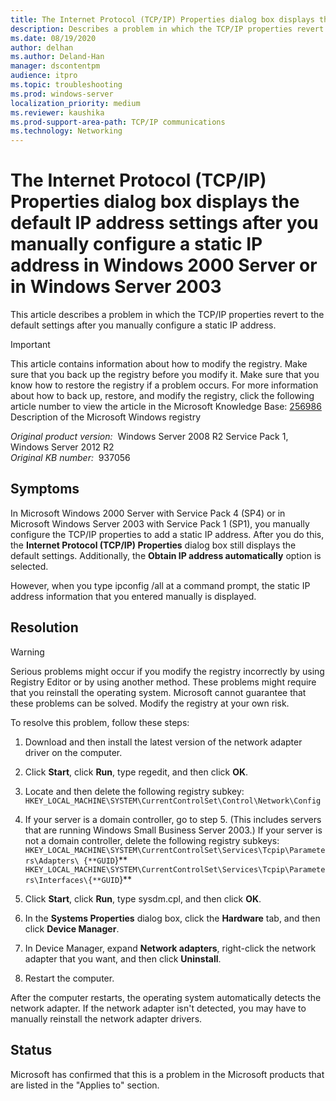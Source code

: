 ```yaml
---
title: The Internet Protocol (TCP/IP) Properties dialog box displays the default IP address settings after you manually configure a static IP address in Windows 2000 Server or in Windows Server 2003
description: Describes a problem in which the TCP/IP properties revert to the default settings after you manually configure a static IP address. This problem occurs in Windows 2000 Server with SP4 and in Windows Server 2003 with SP1.
ms.date: 08/19/2020
author: delhan
ms.author: Deland-Han
manager: dscontentpm
audience: itpro
ms.topic: troubleshooting
ms.prod: windows-server
localization_priority: medium
ms.reviewer: kaushika
ms.prod-support-area-path: TCP/IP communications
ms.technology: Networking
---
```

# The Internet Protocol (TCP/IP) Properties dialog box displays the default IP address settings after you manually configure a static IP address in Windows 2000 Server or in Windows Server 2003

This article describes a problem in which the TCP/IP properties revert to the default settings after you manually configure a static IP address.

> [!IMPORTANT]
> This article contains information about how to modify the registry. Make sure that you back up the registry before you modify it. Make sure that you know how to restore the registry if a problem occurs. For more information about how to back up, restore, and modify the registry, click the following article number to view the article in the Microsoft Knowledge Base: [256986](https://support.microsoft.com/help/256986) Description of the Microsoft Windows registry  

_Original product version:_ &nbsp;Windows Server 2008 R2 Service Pack 1, Windows Server 2012 R2  
_Original KB number:_ &nbsp;937056

## Symptoms

In Microsoft Windows 2000 Server with Service Pack 4 (SP4) or in Microsoft Windows Server 2003 with Service Pack 1 (SP1), you manually configure the TCP/IP properties to add a static IP address. After you do this, the **Internet Protocol (TCP/IP) Properties** dialog box still displays the default settings. Additionally, the **Obtain IP address automatically** option is selected.

However, when you type ipconfig /all at a command prompt, the static IP address information that you entered manually is displayed.

## Resolution

> [!WARNING]
> Serious problems might occur if you modify the registry incorrectly by using Registry Editor or by using another method. These problems might require that you reinstall the operating system. Microsoft cannot guarantee that these problems can be solved. Modify the registry at your own risk. 

To resolve this problem, follow these steps:
1. Download and then install the latest version of the network adapter driver on the computer.

2. Click **Start**, click **Run**, type regedit, and then click **OK**.
3. Locate and then delete the following registry subkey:
    `HKEY_LOCAL_MACHINE\SYSTEM\CurrentControlSet\Control\Network\Config` 
4. If your server is a domain controller, go to step 5. (This includes servers that are running Windows Small Business Server 2003.) If your server is not a domain controller, delete the following registry subkeys:
     `HKEY_LOCAL_MACHINE\SYSTEM\CurrentControlSet\Services\Tcpip\Parameters\Adapters\ {**GUID`}**  
     `HKEY_LOCAL_MACHINE\SYSTEM\CurrentControlSet\Services\Tcpip\Parameters\Interfaces\{**GUID`}**  
5. Click **Start**, click **Run**, type sysdm.cpl, and then click **OK**.
6. In the **Systems Properties** dialog box, click the **Hardware** tab, and then click **Device Manager**.
7. In Device Manager, expand **Network adapters**, right-click the network adapter that you want, and then click **Uninstall**.
8. Restart the computer.

After the computer restarts, the operating system automatically detects the network adapter. If the network adapter isn't detected, you may have to manually reinstall the network adapter drivers.

## Status

Microsoft has confirmed that this is a problem in the Microsoft products that are listed in the "Applies to" section.
